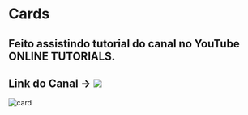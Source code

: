 # Cards

## Feito assistindo tutorial do canal no YouTube ONLINE TUTORIALS.

## Link do Canal → <a href="https://www.youtube.com/c/OnlineTutorials4Designers" target="_blank"><img src="https://img.shields.io/badge/YouTube-FF0000?style=for-the-badge&logo=youtube&logoColor=white" target="_blank"></a> 

![card](https://user-images.githubusercontent.com/23384348/152421009-a3feff86-2d6d-4700-933f-c96a5cbda640.png)
